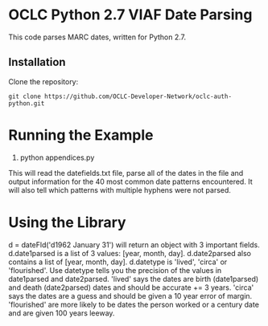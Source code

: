 OCLC Python 2.7 VIAF Date Parsing
==================================

This code parses MARC dates, written for Python 2.7.

Installation
------------

Clone the repository:

`git clone https://github.com/OCLC-Developer-Network/oclc-auth-python.git`

Running the Example
====================

1. python appendices.py 

This will read the datefields.txt file, parse all of the dates in the file and output information for the 40 most common date patterns encountered. It will also tell which patterns with multiple hyphens were not parsed.

Using the Library
=================

d = dateFld('d1962 January 31') will return an object with 3 important fields. d.date1parsed is a list of 3 values: [year, month, day]. d.date2parsed also contains a list of [year, month, day]. d.datetype is 'lived', 'circa' or 'flourished'. Use datetype tells you the precision of the values in date1parsed and date2parsed. 'lived' says the dates are birth (date1parsed) and death (date2parsed) dates and should be accurate += 3 years. 'circa' says the dates are a guess and should be given a 10 year error of margin. 'flourished' are more likely to be dates the person worked or a century date and are given 100 years leeway.
